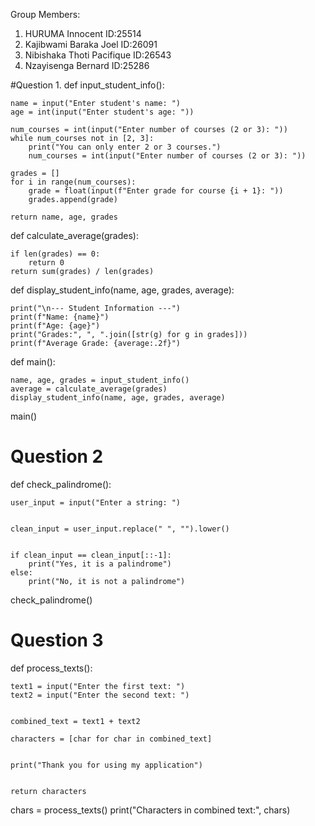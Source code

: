Group Members:
1. HURUMA Innocent           ID:25514
2. Kajibwami Baraka Joel     ID:26091
3. Nibishaka Thoti Pacifique ID:26543
4. Nzayisenga Bernard        ID:25286





#Question 1. 
def input_student_info():

    name = input("Enter student's name: ")
    age = int(input("Enter student's age: "))
    
    num_courses = int(input("Enter number of courses (2 or 3): "))
    while num_courses not in [2, 3]:
        print("You can only enter 2 or 3 courses.")
        num_courses = int(input("Enter number of courses (2 or 3): "))
    
    grades = []
    for i in range(num_courses):
        grade = float(input(f"Enter grade for course {i + 1}: "))
        grades.append(grade)

    return name, age, grades

def calculate_average(grades):
    
    if len(grades) == 0:
        return 0
    return sum(grades) / len(grades)

def display_student_info(name, age, grades, average):
   
    print("\n--- Student Information ---")
    print(f"Name: {name}")
    print(f"Age: {age}")
    print("Grades:", ", ".join([str(g) for g in grades]))
    print(f"Average Grade: {average:.2f}")

def main():
   
    name, age, grades = input_student_info()
    average = calculate_average(grades)
    display_student_info(name, age, grades, average)
main()


# Question 2
def check_palindrome():
   
    user_input = input("Enter a string: ")

   
    clean_input = user_input.replace(" ", "").lower()

    
    if clean_input == clean_input[::-1]:
        print("Yes, it is a palindrome")
    else:
        print("No, it is not a palindrome")
check_palindrome()

# Question 3
def process_texts():
    
    text1 = input("Enter the first text: ")
    text2 = input("Enter the second text: ")

 
    combined_text = text1 + text2

    characters = [char for char in combined_text]


    print("Thank you for using my application")

 
    return characters


chars = process_texts()
print("Characters in combined text:", chars)
